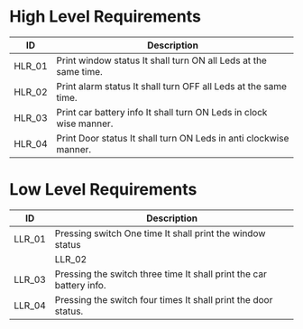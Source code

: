 # High Level Requirements

|ID	|	Description|
| --- | --- |
|HLR_01|	Print window status	It shall turn ON all Leds at the same time.|
|HLR_02	|Print alarm status	It shall turn OFF all Leds at the same time.|
|HLR_03	|Print car battery info	It shall turn ON  Leds  in clock wise manner.|
|HLR_04	|Print Door status	It shall turn ON Leds in anti clockwise manner.|


#  Low Level Requirements

|ID|	Description|
| --- | --- |
|LLR_01|	Pressing switch One time	It shall print the window status|
||LLR_02|	Pressing switch two time	It shall print the alarm status.|
|LLR_03	|Pressing the switch three time	It shall print the car battery info.|
|LLR_04	|Pressing the switch four times	It shall print the door status.|
